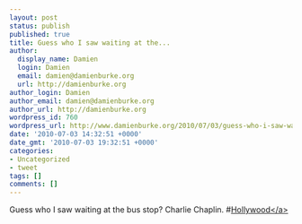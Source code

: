 ```yaml
---
layout: post
status: publish
published: true
title: Guess who I saw waiting at the...
author:
  display_name: Damien
  login: Damien
  email: damien@damienburke.org
  url: http://damienburke.org
author_login: Damien
author_email: damien@damienburke.org
author_url: http://damienburke.org
wordpress_id: 760
wordpress_url: http://www.damienburke.org/2010/07/03/guess-who-i-saw-waiting-at-the-2/
date: '2010-07-03 14:32:51 +0000'
date_gmt: '2010-07-03 19:32:51 +0000'
categories:
- Uncategorized
- tweet
tags: []
comments: []
---
```

<p>Guess who I saw waiting at the bus stop? Charlie Chaplin. #<a href="http:&#47;&#47;search.twitter.com&#47;search?q=%23Hollywood" class="aktt_hashtag">Hollywood<&#47;a></p>
